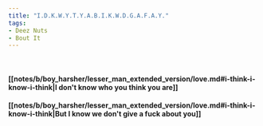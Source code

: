 ```yaml
---
title: "I.D.K.W.Y.T.Y.A.B.I.K.W.D.G.A.F.A.Y."
tags:
- Deez Nuts
- Bout It
---
```

&nbsp;
#### [[notes/b/boy_harsher/lesser_man_extended_version/love.md#i-think-i-know-i-think|I don't know who you think you are]]
#### [[notes/b/boy_harsher/lesser_man_extended_version/love.md#i-think-i-know-i-think|But I know we don't give a fuck about you]]
